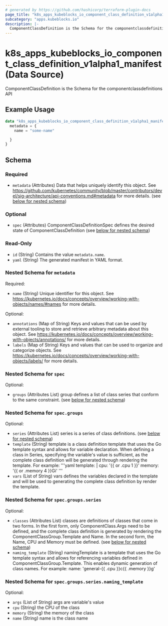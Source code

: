 ```yaml
---
# generated by https://github.com/hashicorp/terraform-plugin-docs
page_title: "k8s_apps_kubeblocks_io_component_class_definition_v1alpha1_manifest Data Source - terraform-provider-k8s"
subcategory: "apps.kubeblocks.io"
description: |-
  ComponentClassDefinition is the Schema for the componentclassdefinitions API
---
```


# k8s_apps_kubeblocks_io_component_class_definition_v1alpha1_manifest (Data Source)

ComponentClassDefinition is the Schema for the componentclassdefinitions API

## Example Usage

```terraform
data "k8s_apps_kubeblocks_io_component_class_definition_v1alpha1_manifest" "example" {
  metadata = {
    name = "some-name"

  }
}
```

<!-- schema generated by tfplugindocs -->
## Schema

### Required

- `metadata` (Attributes) Data that helps uniquely identify this object. See https://github.com/kubernetes/community/blob/master/contributors/devel/sig-architecture/api-conventions.md#metadata for more details. (see [below for nested schema](#nestedatt--metadata))

### Optional

- `spec` (Attributes) ComponentClassDefinitionSpec defines the desired state of ComponentClassDefinition (see [below for nested schema](#nestedatt--spec))

### Read-Only

- `id` (String) Contains the value `metadata.name`.
- `yaml` (String) The generated manifest in YAML format.

<a id="nestedatt--metadata"></a>
### Nested Schema for `metadata`

Required:

- `name` (String) Unique identifier for this object. See https://kubernetes.io/docs/concepts/overview/working-with-objects/names/#names for more details.

Optional:

- `annotations` (Map of String) Keys and values that can be used by external tooling to store and retrieve arbitrary metadata about this object. See https://kubernetes.io/docs/concepts/overview/working-with-objects/annotations/ for more details.
- `labels` (Map of String) Keys and values that can be used to organize and categorize objects. See https://kubernetes.io/docs/concepts/overview/working-with-objects/labels/ for more details.


<a id="nestedatt--spec"></a>
### Nested Schema for `spec`

Optional:

- `groups` (Attributes List) group defines a list of class series that conform to the same constraint. (see [below for nested schema](#nestedatt--spec--groups))

<a id="nestedatt--spec--groups"></a>
### Nested Schema for `spec.groups`

Optional:

- `series` (Attributes List) series is a series of class definitions. (see [below for nested schema](#nestedatt--spec--groups--series))
- `template` (String) template is a class definition template that uses the Go template syntax and allows for variable declaration. When defining a class in Series, specifying the variable's value is sufficient, as the complete class definition will be generated through rendering the template.  For example:  '''yaml template: | cpu: '{{ or .cpu 1 }}' memory: '{{ or .memory 4 }}Gi' '''
- `vars` (List of String) vars defines the variables declared in the template and will be used to generating the complete class definition by render the template.

<a id="nestedatt--spec--groups--series"></a>
### Nested Schema for `spec.groups.series`

Optional:

- `classes` (Attributes List) classes are definitions of classes that come in two forms. In the first form, only ComponentClass.Args need to be defined, and the complete class definition is generated by rendering the ComponentClassGroup.Template and Name. In the second form, the Name, CPU and Memory must be defined. (see [below for nested schema](#nestedatt--spec--groups--series--classes))
- `naming_template` (String) namingTemplate is a template that uses the Go template syntax and allows for referencing variables defined in ComponentClassGroup.Template. This enables dynamic generation of class names. For example: name: 'general-{{ .cpu }}c{{ .memory }}g'

<a id="nestedatt--spec--groups--series--classes"></a>
### Nested Schema for `spec.groups.series.naming_template`

Optional:

- `args` (List of String) args are variable's value
- `cpu` (String) the CPU of the class
- `memory` (String) the memory of the class
- `name` (String) name is the class name

